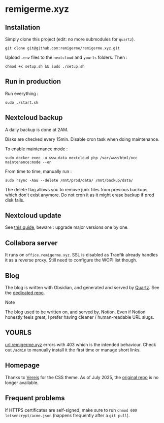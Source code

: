 # remigerme.xyz

## Installation

Simply clone this project (edit: no more submodules for `quartz`).

```shell
git clone git@github.com:remigerme/remigerme.xyz.git
```

Upload `.env` files to the `nextcloud` and `yourls` folders. Then :

```shell
chmod +x setup.sh && sudo ./setup.sh
```

## Run in production

Run everything :

```shell
sudo ./start.sh
```

## Nextcloud backup

A daily backup is done at 2AM.

Disks are checked every 15min. Disable cron task when doing maintenance.

To enable maintenance mode :

```shell
sudo docker exec -u www-data nextcloud php /var/www/html/occ maintenance:mode --on
```

From time to time, manually run :

```shell
sudo rsync -Aau --delete /mnt/prod/data/ /mnt/backup/data/
```

The delete flag allows you to remove junk files from previous backups which don't exist anymore. Do not cron it as it might erase backup if prod disk fails.

## Nextcloud update

See [this guide](https://github.com/nextcloud/docker?tab=readme-ov-file#update-to-a-newer-version), beware : upgrade major versions one by one.

## Collabora server

It runs on `office.remigerme.xyz`. SSL is disabled as Traefik already handles it as a reverse proxy. Still need to configure the WOPI list though.

## Blog

The blog is written with Obsidian, and generated and served by [Quartz](https://github.com/jackyzha0/quartz). See the [dedicated repo](https://github.com/remigerme/my-quartz).

> [!NOTE]
> The blog used to be written on, and served by, Notion. Even if Notion honestly feels great, I prefer having cleaner / human-readable URL slugs.

## YOURLS

[url.remigerme.xyz](https://url.remigerme.xyz) errors with 403 which is the intended behaviour. Check out `/admin` to manually install it the first time or manage short links.

## Homepage

Thanks to [Vereis](https://github.com/Vereis) for the CSS theme. As of July 2025, the [original repo](https://github.com/Vereis/generic.css) is no longer available.

## Frequent problems

If HTTPS certificates are self-signed, make sure to run `chmod 600 letsencrypt/acme.json` (happens frequently after a `git pull`).
